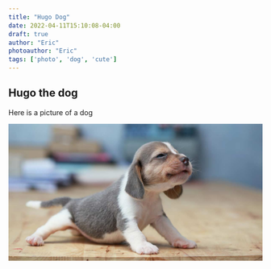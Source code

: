 ```yaml
---
title: "Hugo Dog"
date: 2022-04-11T15:10:08-04:00
draft: true
author: "Eric"
photoauthor: "Eric"
tags: ['photo', 'dog', 'cute']
---
```


<!-- {{< highlight html >}}
    <h1 class="post-title" style="color:{{ $titleColor }};">{{ .Title }}</h1>
    <div class="post-line"></div>
{{< /highlight >}} -->

## Hugo the dog

Here is a picture of a dog

![Hugo the dog](/dog.jpeg)
